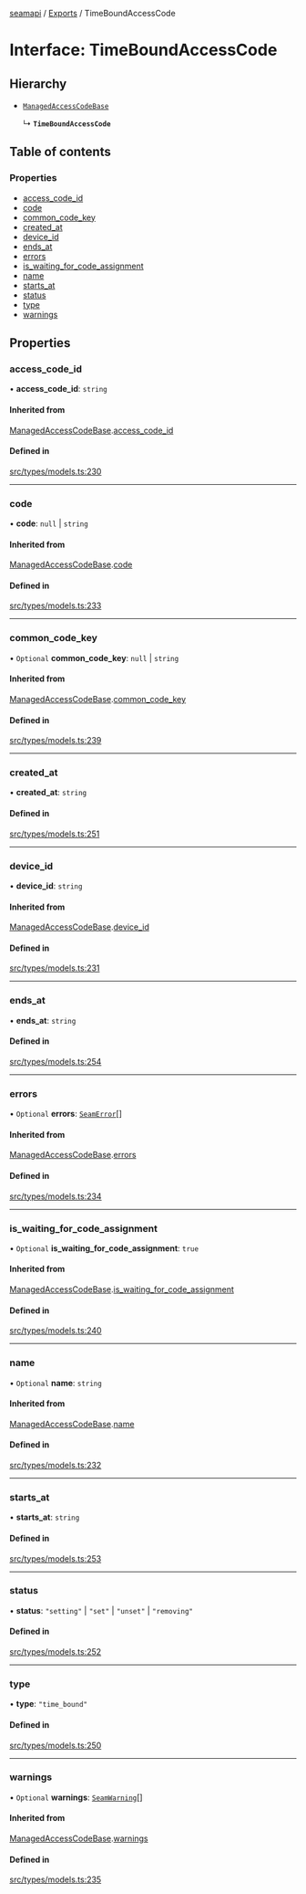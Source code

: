 [seamapi](../README.md) / [Exports](../modules.md) / TimeBoundAccessCode

# Interface: TimeBoundAccessCode

## Hierarchy

- [`ManagedAccessCodeBase`](ManagedAccessCodeBase.md)

  ↳ **`TimeBoundAccessCode`**

## Table of contents

### Properties

- [access\_code\_id](TimeBoundAccessCode.md#access_code_id)
- [code](TimeBoundAccessCode.md#code)
- [common\_code\_key](TimeBoundAccessCode.md#common_code_key)
- [created\_at](TimeBoundAccessCode.md#created_at)
- [device\_id](TimeBoundAccessCode.md#device_id)
- [ends\_at](TimeBoundAccessCode.md#ends_at)
- [errors](TimeBoundAccessCode.md#errors)
- [is\_waiting\_for\_code\_assignment](TimeBoundAccessCode.md#is_waiting_for_code_assignment)
- [name](TimeBoundAccessCode.md#name)
- [starts\_at](TimeBoundAccessCode.md#starts_at)
- [status](TimeBoundAccessCode.md#status)
- [type](TimeBoundAccessCode.md#type)
- [warnings](TimeBoundAccessCode.md#warnings)

## Properties

### access\_code\_id

• **access\_code\_id**: `string`

#### Inherited from

[ManagedAccessCodeBase](ManagedAccessCodeBase.md).[access_code_id](ManagedAccessCodeBase.md#access_code_id)

#### Defined in

[src/types/models.ts:230](https://github.com/seamapi/javascript/blob/main/src/types/models.ts#L230)

___

### code

• **code**: ``null`` \| `string`

#### Inherited from

[ManagedAccessCodeBase](ManagedAccessCodeBase.md).[code](ManagedAccessCodeBase.md#code)

#### Defined in

[src/types/models.ts:233](https://github.com/seamapi/javascript/blob/main/src/types/models.ts#L233)

___

### common\_code\_key

• `Optional` **common\_code\_key**: ``null`` \| `string`

#### Inherited from

[ManagedAccessCodeBase](ManagedAccessCodeBase.md).[common_code_key](ManagedAccessCodeBase.md#common_code_key)

#### Defined in

[src/types/models.ts:239](https://github.com/seamapi/javascript/blob/main/src/types/models.ts#L239)

___

### created\_at

• **created\_at**: `string`

#### Defined in

[src/types/models.ts:251](https://github.com/seamapi/javascript/blob/main/src/types/models.ts#L251)

___

### device\_id

• **device\_id**: `string`

#### Inherited from

[ManagedAccessCodeBase](ManagedAccessCodeBase.md).[device_id](ManagedAccessCodeBase.md#device_id)

#### Defined in

[src/types/models.ts:231](https://github.com/seamapi/javascript/blob/main/src/types/models.ts#L231)

___

### ends\_at

• **ends\_at**: `string`

#### Defined in

[src/types/models.ts:254](https://github.com/seamapi/javascript/blob/main/src/types/models.ts#L254)

___

### errors

• `Optional` **errors**: [`SeamError`](SeamError.md)[]

#### Inherited from

[ManagedAccessCodeBase](ManagedAccessCodeBase.md).[errors](ManagedAccessCodeBase.md#errors)

#### Defined in

[src/types/models.ts:234](https://github.com/seamapi/javascript/blob/main/src/types/models.ts#L234)

___

### is\_waiting\_for\_code\_assignment

• `Optional` **is\_waiting\_for\_code\_assignment**: ``true``

#### Inherited from

[ManagedAccessCodeBase](ManagedAccessCodeBase.md).[is_waiting_for_code_assignment](ManagedAccessCodeBase.md#is_waiting_for_code_assignment)

#### Defined in

[src/types/models.ts:240](https://github.com/seamapi/javascript/blob/main/src/types/models.ts#L240)

___

### name

• `Optional` **name**: `string`

#### Inherited from

[ManagedAccessCodeBase](ManagedAccessCodeBase.md).[name](ManagedAccessCodeBase.md#name)

#### Defined in

[src/types/models.ts:232](https://github.com/seamapi/javascript/blob/main/src/types/models.ts#L232)

___

### starts\_at

• **starts\_at**: `string`

#### Defined in

[src/types/models.ts:253](https://github.com/seamapi/javascript/blob/main/src/types/models.ts#L253)

___

### status

• **status**: ``"setting"`` \| ``"set"`` \| ``"unset"`` \| ``"removing"``

#### Defined in

[src/types/models.ts:252](https://github.com/seamapi/javascript/blob/main/src/types/models.ts#L252)

___

### type

• **type**: ``"time_bound"``

#### Defined in

[src/types/models.ts:250](https://github.com/seamapi/javascript/blob/main/src/types/models.ts#L250)

___

### warnings

• `Optional` **warnings**: [`SeamWarning`](SeamWarning.md)[]

#### Inherited from

[ManagedAccessCodeBase](ManagedAccessCodeBase.md).[warnings](ManagedAccessCodeBase.md#warnings)

#### Defined in

[src/types/models.ts:235](https://github.com/seamapi/javascript/blob/main/src/types/models.ts#L235)
